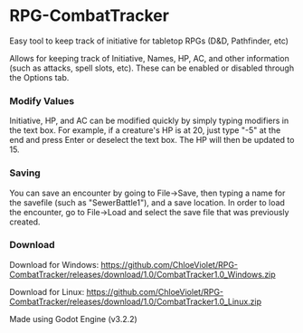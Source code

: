 # RPG-CombatTracker
Easy tool to keep track of initiative for tabletop RPGs (D&amp;D, Pathfinder, etc)

Allows for keeping track of Initiative, Names, HP, AC, and other information (such as attacks, spell slots, etc). These can be enabled or disabled through the Options tab.

### Modify Values
Initiative, HP, and AC can be modified quickly by simply typing modifiers in the text box.
For example, if a creature's HP is at 20, just type "-5" at the end and press Enter or deselect the text box. The HP will then be updated to 15.

### Saving
You can save an encounter by going to File->Save, then typing a name for the savefile (such as "SewerBattle1"), and a save location.
In order to load the encounter, go to File->Load and select the save file that was previously created.


### Download
Download for Windows: https://github.com/ChloeViolet/RPG-CombatTracker/releases/download/1.0/CombatTracker1.0_Windows.zip

Download for Linux: https://github.com/ChloeViolet/RPG-CombatTracker/releases/download/1.0/CombatTracker1.0_Linux.zip


Made using Godot Engine (v3.2.2)
